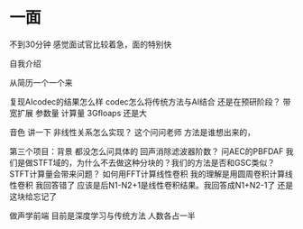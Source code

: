
# 一面 
不到30分钟 感觉面试官比较着急，面的特别快

自我介绍

从简历一个一个来

复现AIcodec的结果怎么样
codec怎么将传统方法与AI结合   还是在预研阶段？
带宽扩展 参数量 计算量 3Gfloaps 还是大

音色 讲一下  非线性关系怎么实现？ 这个问问老师
方法是谁想出来的，

第三个项目：背景  都没怎么问具体的
回声消除滤波器阶数？
问AEC的PBFDAF 我们是做STFT域的，为什么不去做这种分块的？我们的方法是否和GSC类似？
STFT计算量会带来问题？
如何用FFT计算线性卷积 我的理解是用圆周卷积计算线性卷积
我回答错了 应该是后N1-N2+1是线性卷积结果。我回答成N1+N2-1了
还是这块给忘记了

做声学前端 目前是深度学习与传统方法 人数各占一半
